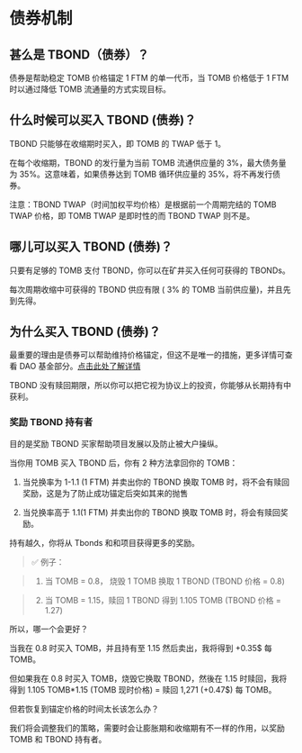 # 债券机制

## 甚么是 TBOND（债券）？

债券是帮助稳定 TOMB 价格锚定 1 FTM 的单一代币，当 TOMB 价格低于 1 FTM 时以通过降低 TOMB 流通量的方式实现目标。

## 什么时候可以买入 TBOND (债券)？

TBOND 只能够在收缩期时买入，即 TOMB 的 TWAP 低于 1。

在每个收缩期，TBOND 的发行量为当前 TOMB 流通供应量的 3%，最大债务量为 35%。这意味着，如果债券达到 TOMB 循环供应量的 35%，将不再发行债券。

注意：TBOND TWAP（时间加权平均价格）是根据前一个周期完结的 TOMB TWAP 价格，即 TOMB TWAP 是即时性的而 TBOND TWAP 则不是。

## 哪儿可以买入 TBOND (债券)？

只要有足够的 TOMB 支付 TBOND，你可以在矿井买入任何可获得的 TBONDs。

每次周期收缩中可获得的 TBOND 供应有限 ( 3% 的 TOMB 当前供应量)，并且先到先得。

## 为什么买入 TBOND (债券)？

最重要的理由是债券可以帮助维持价格锚定，但这不是唯一的措施，更多详情可查看 DAO 基金部分。[点击此处了解详情](https://docs.tomb.finance/protocol/dao-fund)

TBOND 没有赎回期限，所以你可以把它视为协议上的投资，你能够从长期持有中获利。

### 奖励 TBOND 持有者

目的是奖励 TBOND 买家帮助项目发展以及防止被大户操纵。

当你用 TOMB 买入 TBOND 后，你有 2 种方法拿回你的 TOMB：

1. 当兑换率为 1-1.1 (1 FTM) 并卖出你的 TBOND 换取 TOMB 时，将不会有赎回奖励，这是为了防止成功锚定后突如其来的抛售

2. 当兑换率高于 1.1(1 FTM) 并卖出你的 TBOND 换取 TOMB 时，将会有赎回奖励。

持有越久，你将从 Tbonds 和和项目获得更多的奖励。

> ✅ 例子：

> 1. 当 TOMB = 0.8， 烧毁 1 TOMB 换取 1 TBOND (TBOND 价格 = 0.8)

> 2. 当 TOMB = 1.15，赎回 1 TBOND 得到 1.105 TOMB (TBOND 价格 = 1.27)

所以，哪一个会更好？

当我在 0.8 时买入 TOMB，并且持有至 1.15 然后卖出，我将得到 +0.35$ 每 TOMB。

但如果我在 0.8 时买入 TOMB，烧毁它换取 TBOND，然後在 1.15 时赎回，我将得到 1.105 TOMB\*1.15 (TOMB 现时价格) = 赎回 1,271 (+0.47$) 每 TOMB。

但若恢复到锚定价格的时间太长该怎么办？

我们将会调整我们的策略，需要时会让膨胀期和收缩期有不一样的作用，以奖励 TOMB 和 TBOND 持有者。
